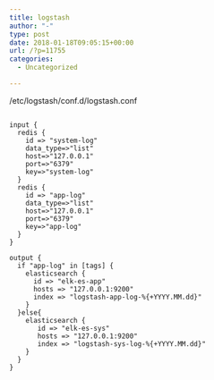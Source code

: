 ```yaml
---
title: logstash
author: "-"
type: post
date: 2018-01-18T09:05:15+00:00
url: /?p=11755
categories:
  - Uncategorized

---
```

/etc/logstash/conf.d/logstash.conf

```bash/usr/share/logstash/bin/logstash --path.settings=/root/tmp/logstash/

input {
  redis {
    id => "system-log"
    data_type=>"list"
    host=>"127.0.0.1"
    port=>"6379"
    key=>"system-log"
  }
  redis {
    id => "app-log"
    data_type=>"list"
    host=>"127.0.0.1"
    port=>"6379"
    key=>"app-log"
  }
}

output {
  if "app-log" in [tags] {
    elasticsearch {
      id => "elk-es-app"
      hosts => "127.0.0.1:9200"
      index => "logstash-app-log-%{+YYYY.MM.dd}"
    }
  }else{
    elasticsearch {
       id => "elk-es-sys"
       hosts => "127.0.0.1:9200"
       index => "logstash-sys-log-%{+YYYY.MM.dd}"
    }
  }
}
```